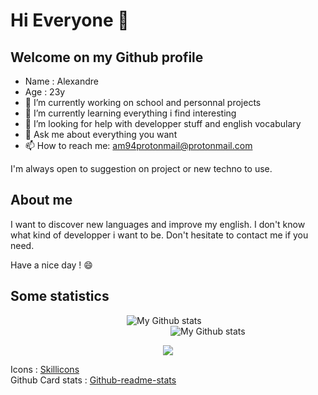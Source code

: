 # Hi Everyone 👋

## Welcome on my Github profile

- Name : Alexandre
- Age : 23y
- 🔭 I’m currently working on school and personnal projects
- 🌱 I’m currently learning everything i find interesting
- 🤔 I’m looking for help with developper stuff and english vocabulary
- 💬 Ask me about everything you want
- 📫 How to reach me: am94protonmail@protonmail.com

I'm always open to suggestion on project or new techno to use.


## About me

I want to discover new languages and improve my english. I don't know what kind of developper i want to be. 
Don't hesitate to contact me if you need.

Have a nice day ! 😄


## Some statistics
             
![My Github stats](https://github-readme-stats-am.vercel.app/api?username=Socram94&count_private=true&show_icons=true&bg_color=20,5470ea,904e95&title_color=fff&text_color=fff&icon_color=fff&border_radius=10)
                 
 ![My Github stats](https://github-readme-stats-am.vercel.app/api/top-langs/?username=Socram94&show_icons=true&bg_color=20,904e95,5470ea&title_color=fff&text_color=fff&icon_color=fff&border_radius=10&layout=compact&langs_count=10&hide=CSS,Hack,VBA,CMake,HTML)

<p align="center">
  <a href="https://skillicons.dev">
    <img src="https://skillicons.dev/icons?i=git,github,docker,c,atom,bash,bootstrap,cmake,css,discord,bots,express,flutter,firebase,figma,gradle,heroku,html,idea,java,js,jquery,kotlin,linkedin,linux,md,maven,mongodb,mysql,nodejs,php,postgres,py,raspberrypi,stackoverflow,swift,vscode&them=dark" />
  </a>
</p>



Icons : [Skillicons](https://skillicons.dev)
<br/>
Github Card stats : [Github-readme-stats](https://github.com/anuraghazra/github-readme-stats)
